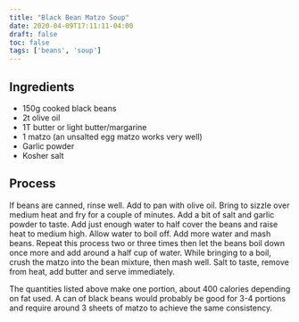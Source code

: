 ```yaml
---
title: "Black Bean Matzo Soup"
date: 2020-04-09T17:11:11-04:00
draft: false
toc: false
tags: ['beans', 'soup']
---
```


## Ingredients

- 150g cooked black beans
- 2t olive oil
- 1T butter or light butter/margarine
- 1 matzo (an unsalted egg matzo works very well)
- Garlic powder
- Kosher salt

## Process

If beans are canned, rinse well. Add to pan with olive oil. Bring to sizzle
over medium heat and fry for a couple of minutes. Add a bit of salt and garlic
powder to taste. Add just enough water to half cover the beans and raise heat
to medium high. Allow water to boil off. Add more water and mash beans. Repeat
this process two or three times then let the beans boil down once more and add
around a half cup of water. While bringing to a boil, crush the matzo into the
bean mixture, then mash well. Salt to taste, remove from heat, add butter and
serve immediately.

The quantities listed above make one portion, about 400 calories depending on
fat used. A can of black beans would probably be good for 3-4 portions and
require around 3 sheets of matzo to achieve the same consistency.
